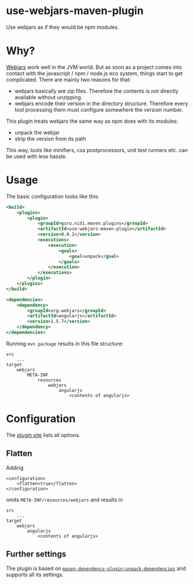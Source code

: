 # use-webjars-maven-plugin
Use webjars as if they would be npm modules.

# Why?
[Webjars](http://www.webjars.org/documentation) work well in the JVM world.
But as soon as a project comes into contact with the javascript / npm / node.js
eco system, things start to get complicated.
There are mainly two reasons for that:

- webjars basically are zip files. Therefore the contents is not directly available without unzipping.
- webjars encode their version in the directory structure. Therefore every tool processing them must configure somewhere the version number.

This plugin treats webjars the same way as npm does with its modules:

- unpack the webjar
- strip the version from its path

This way, tools like minifiers, css postprocessors, unit test runners etc. can be used with less hassle.

# Usage

The basic configuration looks like this:
````xml
<build>
    <plugins>
        <plugin>
            <groupId>guru.nidi.maven.plugins</groupId>
            <artifactId>use-webjars-maven-plugin</artifactId>
            <version>0.0.1</version>
            <executions>
                <execution>
                    <goals>
                        <goal>unpack</goal>
                    </goals>
                </execution>
            </executions>
        </plugin>
    </plugins>
</build>

<dependencies>
    <dependency>
        <groupId>org.webjars</groupId>
        <artifactId>angularjs</artifactId>
        <version>1.5.7</version>
    </dependency>
</dependencies>
````

Running `mvn package` results in this file structure:
````
src
    ...
target
    webjars
        META-INF
            resources
                webjars
                    angularjs
                        <contents of angularjs>
````

# Configuration

The [plugin site](https://nidi3.github.io/use-webjars-maven-plugin/site/plugin-info.html) lists all options.

## Flatten
Adding 
````
<configuration>
    <flatten>true</flatten>
</configuration>
````
omits `META-INF/resources/webjars` and results in 
````
src
    ...
target
    webjars
        angularjs
            <contents of angularjs>
````

## Further settings
The plugin is based on [`maven-dependency-plugin:unpack-dependencies`](https://maven.apache.org/plugins/maven-dependency-plugin/unpack-dependencies-mojo.html) 
and supports all its settings.